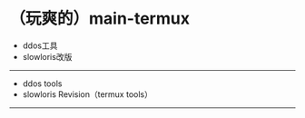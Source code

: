 # （玩爽的）main-termux

* ddos工具
* slowloris改版
-----------------------------------------------
* ddos tools
* slowloris Revision（termux tools）
-----------------------------------------------
